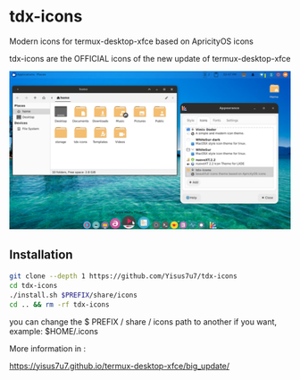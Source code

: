 # tdx-icons
Modern icons for termux-desktop-xfce based on ApricityOS icons

tdx-icons are the OFFICIAL icons of the new update of termux-desktop-xfce

![preview](./preview.png)

## Installation 

```bash
git clone --depth 1 https://github.com/Yisus7u7/tdx-icons
cd tdx-icons
./install.sh $PREFIX/share/icons
cd .. && rm -rf tdx-icons
```

you can change the $ PREFIX / share / icons path to another if you want, example:
$HOME/.icons

More information in :

https://yisus7u7.github.io/termux-desktop-xfce/big_update/
